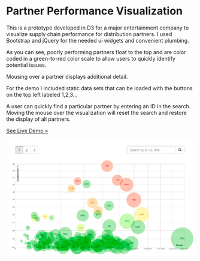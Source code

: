 Partner Performance Visualization
===========

This is a prototype developed in D3 for a major entertainment company to visualize supply chain performance for distribution partners. I used Bootstrap and jQuery for the needed ui widgets and convenient plumbing.

As you can see, poorly performing partners float to the top and are color coded in a green-to-red color scale to allow users to quickly identify potential issues. 

Mousing over a partner displays additional detail.

For the demo I included static data sets that can be loaded with the buttons on the top left labeled 1,2,3...

A user can quickly find a particular partner by entering an ID in the search. Moving the mouse over the visualization will reset the search and restore the display of all partners.

[See Live Demo &#187;](http://ernst96.github.io/demo/scatterplot/)


![Visualization](/partnerviz/partnerviz.png)
